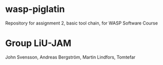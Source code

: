 # wasp-piglatin
Repository for assignment 2, basic tool chain, for WASP Software Course

# Group LiU-JAM
John Svensson, Andreas Bergström, Martin Lindfors, Tomtefar